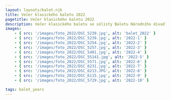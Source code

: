 ```yaml
---
layout: layouts/balet.njk
title: Večer klasického baletu 2022
pagetitle: Večer klasického baletu 2022
description: Večer klasického baletu se sólisty Baletu Národního divadla Praha Alina Nanu, Federico Ievoli, Danilo Lo Monaco.
images:
    - { src: '/images/foto_2022/DSC_5239.jpg', alt: 'balet_2022' }
    - { src: '/images/foto_2022/DSC_5239.jpg', alt: '2022-1' }
    - { src: '/images/foto_2022/DSC_5254.jpg', alt: '2022-2' }
    - { src: '/images/foto_2022/DSC_5257.jpg', alt: '2022-3' }
    - { src: '/images/foto_2022/DSC_5481.jpg', alt: '2022-4' }
    - { src: '/images/foto_2022/DSC_55141.jpg', alt: '2022-5' }
    - { src: '/images/foto_2022/DSC_5571.jpg', alt: '2022-6' }
    - { src: '/images/foto_2022/DSC_6231.jpg', alt: '2022-7' }
    - { src: '/images/foto_2022/DSC_6213.JPG', alt: '2022-8' }
    - { src: '/images/foto_2022/DSC_6115.jpg', alt: '2022-9' }
    - { src: '/images/foto_2022/DSC_5729.jpg', alt: '2022-10' }

tags: balet_years
---
```

